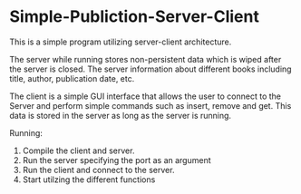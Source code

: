 # Simple-Publiction-Server-Client

This is a simple program utilizing server-client architecture.

The server while running stores non-persistent data which is wiped after the
server is closed. The server information about different books including title,
author, publication date, etc.

The client is a simple GUI interface that allows the user to connect to the Server
and perform simple commands such as insert, remove and get. This data is stored
in the server as long as the server is running.

Running:
1. Compile the client and server.
2. Run the server specifying the port as an argument
3. Run the client and connect to the server.
4. Start utilzing the different functions
